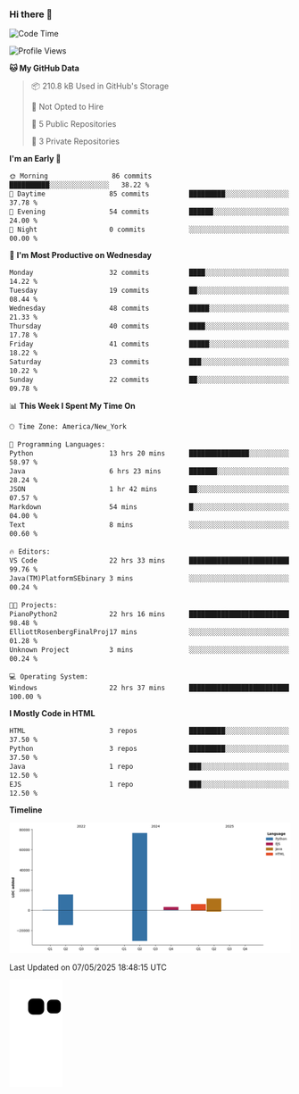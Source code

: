 ### Hi there 👋

<!--
**Iplay6432/Iplay6432** is a ✨ _special_ ✨ repository because its `README.md` (this file) appears on your GitHub profile.

Here are some ideas to get you started:

- 🔭 I’m currently working on ...
- 🌱 I’m currently learning ...
- 👯 I’m looking to collaborate on ...
- 🤔 I’m looking for help with ...
- 💬 Ask me about ...
- 📫 How to reach me: ...
- 😄 Pronouns: ...
- ⚡ Fun fact: ...
-->
<!--
- 🔭 I’m currently working on [A Login Python Scipt Thing](https://github.com/Iplay6432/Lugin-but-no-Pygame-)
- 🌱 I’m currently [learning C++](https://github.com/Iplay6432/LearningCpp)


<!--START_SECTION:waka-->
![Code Time](http://img.shields.io/badge/Code%20Time-223%20hrs%207%20mins-blue)

![Profile Views](http://img.shields.io/badge/Profile%20Views-0-blue)

**🐱 My GitHub Data** 

> 📦 210.8 kB Used in GitHub's Storage 
 > 
> 🚫 Not Opted to Hire
 > 
> 📜 5 Public Repositories 
 > 
> 🔑 3 Private Repositories 
 > 
**I'm an Early 🐤** 

```text
🌞 Morning                86 commits          ██████████░░░░░░░░░░░░░░░   38.22 % 
🌆 Daytime                85 commits          █████████░░░░░░░░░░░░░░░░   37.78 % 
🌃 Evening                54 commits          ██████░░░░░░░░░░░░░░░░░░░   24.00 % 
🌙 Night                  0 commits           ░░░░░░░░░░░░░░░░░░░░░░░░░   00.00 % 
```
📅 **I'm Most Productive on Wednesday** 

```text
Monday                   32 commits          ████░░░░░░░░░░░░░░░░░░░░░   14.22 % 
Tuesday                  19 commits          ██░░░░░░░░░░░░░░░░░░░░░░░   08.44 % 
Wednesday                48 commits          █████░░░░░░░░░░░░░░░░░░░░   21.33 % 
Thursday                 40 commits          ████░░░░░░░░░░░░░░░░░░░░░   17.78 % 
Friday                   41 commits          █████░░░░░░░░░░░░░░░░░░░░   18.22 % 
Saturday                 23 commits          ███░░░░░░░░░░░░░░░░░░░░░░   10.22 % 
Sunday                   22 commits          ██░░░░░░░░░░░░░░░░░░░░░░░   09.78 % 
```


📊 **This Week I Spent My Time On** 

```text
🕑︎ Time Zone: America/New_York

💬 Programming Languages: 
Python                   13 hrs 20 mins      ███████████████░░░░░░░░░░   58.97 % 
Java                     6 hrs 23 mins       ███████░░░░░░░░░░░░░░░░░░   28.24 % 
JSON                     1 hr 42 mins        ██░░░░░░░░░░░░░░░░░░░░░░░   07.57 % 
Markdown                 54 mins             █░░░░░░░░░░░░░░░░░░░░░░░░   04.00 % 
Text                     8 mins              ░░░░░░░░░░░░░░░░░░░░░░░░░   00.60 % 

🔥 Editors: 
VS Code                  22 hrs 33 mins      █████████████████████████   99.76 % 
Java(TM)PlatformSEbinary 3 mins              ░░░░░░░░░░░░░░░░░░░░░░░░░   00.24 % 

🐱‍💻 Projects: 
PianoPython2             22 hrs 16 mins      █████████████████████████   98.48 % 
ElliottRosenbergFinalProj17 mins             ░░░░░░░░░░░░░░░░░░░░░░░░░   01.28 % 
Unknown Project          3 mins              ░░░░░░░░░░░░░░░░░░░░░░░░░   00.24 % 

💻 Operating System: 
Windows                  22 hrs 37 mins      █████████████████████████   100.00 % 
```

**I Mostly Code in HTML** 

```text
HTML                     3 repos             █████████░░░░░░░░░░░░░░░░   37.50 % 
Python                   3 repos             █████████░░░░░░░░░░░░░░░░   37.50 % 
Java                     1 repo              ███░░░░░░░░░░░░░░░░░░░░░░   12.50 % 
EJS                      1 repo              ███░░░░░░░░░░░░░░░░░░░░░░   12.50 % 
```



**Timeline**

![Lines of Code chart](https://raw.githubusercontent.com/Iplay6432/Iplay6432/main/assets/bar_graph.png)


 Last Updated on 07/05/2025 18:48:15 UTC
<!--END_SECTION:waka-->

![snake](https://raw.githubusercontent.com/Iplay6432/Iplay6432/output/github-contribution-grid-snake.svg)
